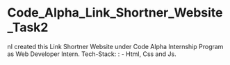 # Code_Alpha_Link_Shortner_Website_Task2
nI created this Link Shortner Website under Code Alpha Internship Program as Web Developer Intern. Tech-Stack: : - Html, Css and Js.
